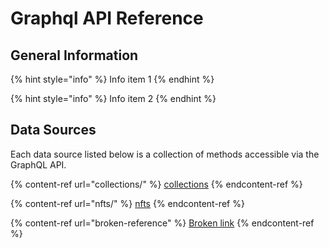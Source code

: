 # Graphql API Reference

## General Information

{% hint style="info" %}
Info item 1
{% endhint %}

{% hint style="info" %}
Info item 2
{% endhint %}

## Data Sources

Each data source listed below is a collection of methods accessible via the GraphQL API.

{% content-ref url="collections/" %}
[collections](collections/)
{% endcontent-ref %}

{% content-ref url="nfts/" %}
[nfts](nfts/)
{% endcontent-ref %}

{% content-ref url="broken-reference" %}
[Broken link](broken-reference)
{% endcontent-ref %}
